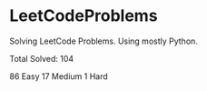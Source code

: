 # LeetCodeProblems
Solving LeetCode Problems. Using mostly Python. 

Total Solved: 104

86 Easy
17 Medium 
1 Hard
